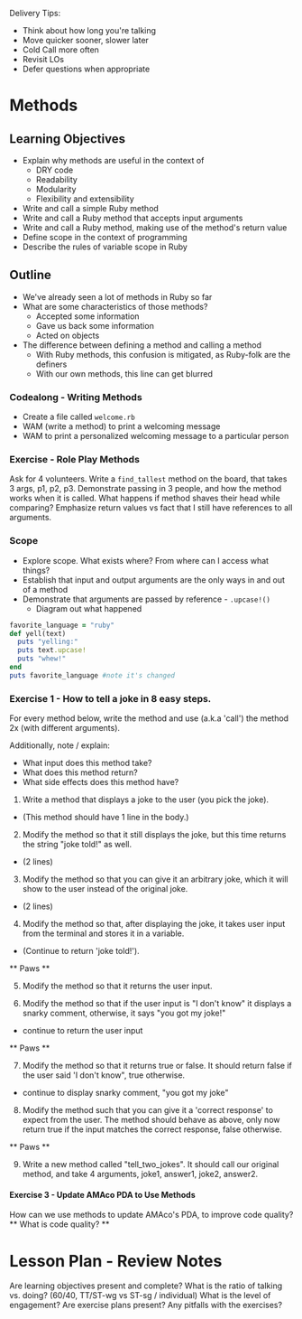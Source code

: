 Delivery Tips:

* Think about how long you're talking
* Move quicker sooner, slower later
* Cold Call more often
* Revisit LOs
* Defer questions when appropriate

# Methods

## Learning Objectives

* Explain why methods are useful in the context of
  * DRY code
  * Readability
  * Modularity
  * Flexibility and extensibility
* Write and call a simple Ruby method
* Write and call a Ruby method that accepts input arguments
* Write and call a Ruby method, making use of the method's return value
* Define scope in the context of programming
* Describe the rules of variable scope in Ruby

## Outline

* We've already seen a lot of methods in Ruby so far
* What are some characteristics of those methods?
  * Accepted some information
  * Gave us back some information
  * Acted on objects
* The difference between defining a method and calling a method
  * With Ruby methods, this confusion is mitigated, as Ruby-folk are the definers
  * With our own methods, this line can get blurred

### Codealong - Writing Methods

* Create a file called `welcome.rb`
* WAM (write a method) to print a welcoming message
* WAM to print a personalized welcoming message to a particular person


### Exercise - Role Play Methods

Ask for 4 volunteers.
Write a ```find_tallest``` method on the board, that takes 3 args, p1, p2, p3.
Demonstrate passing in 3 people, and how the method works when it is called.
What happens if method shaves their head while comparing?
Emphasize return values vs fact that I still have references to all arguments.

### Scope

* Explore scope. What exists where? From where can I access what things?
* Establish that input and output arguments are the only ways in and out of a method
* Demonstrate that arguments are passed by reference - `.upcase!()`
  * Diagram out what happened

```ruby
favorite_language = "ruby"
def yell(text)
  puts "yelling:"
  puts text.upcase!
  puts "whew!"
end
puts favorite_language #note it's changed
```


### Exercise 1 - How to tell a joke in 8 easy steps.

For every method below, write the method and use (a.k.a 'call') the method 2x (with different arguments).

Additionally, note / explain:
  * What input does this method take?
  * What does this method return?
  * What side effects does this method have?


1. Write a method that displays a joke to the user (you pick the joke).
  * (This method should have 1 line in the body.)

2. Modify the method so that it still displays the joke, but this time returns the string "joke told!" as well.
  * (2 lines)

3. Modify the method so that you can give it an arbitrary joke, which it will show to the user instead of the original joke.
  * (2 lines)

4. Modify the method so that, after displaying the joke, it takes user input from the terminal and stores it in a variable.
  * (Continue to return 'joke told!').

** Paws **

5. Modify the method so that it returns the user input.

6. Modify the method so that if the user input is "I don't know" it displays a snarky comment, otherwise, it says "you got my joke!"
  * continue to return the user input

** Paws **

7. Modify the method so that it returns true or false. It should return false if the user said 'I don't know", true otherwise.
  * continue to display snarky comment, "you got my joke"

8. Modify the method such that you can give it a 'correct response' to expect from the user. The method should behave as above, only now return true if the input matches the correct response, false otherwise.

** Paws **

9. Write a new method called "tell_two_jokes". It should call our original method, and take 4 arguments, joke1, answer1, joke2, answer2.


#### Exercise 3 - Update AMAco PDA to Use Methods

How can we use methods to update AMAco's PDA, to improve code quality?
** What is code quality? **

# Lesson Plan - Review Notes

Are learning objectives present and complete?
What is the ratio of talking vs. doing? (60/40, TT/ST-wg vs ST-sg / individual)
What is the level of engagement?
Are exercise plans present?
Any pitfalls with the exercises?
